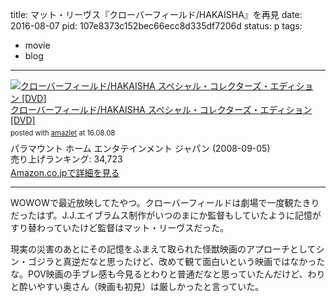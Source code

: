 title: マット・リーヴス『クローバーフィールド/HAKAISHA』を再見
date: 2016-08-07
pid: 107e8373c152bec66ecc8d335df7206d
status: p
tags:
- movie
- blog
---

<div class="amazlet-box" style="margin-bottom:0px;"><div class="amazlet-image" style="float:left;margin:0px 12px 1px 0px;"><a href="http://www.amazon.co.jp/exec/obidos/ASIN/B001B9CMQE/dotimpact-22/ref=nosim/" name="amazletlink" target="_blank"><img src="http://ecx.images-amazon.com/images/I/51XyCVCn4CL._SL160_.jpg" alt="クローバーフィールド/HAKAISHA スペシャル・コレクターズ・エディション [DVD]" style="border: none;" /></a></div><div class="amazlet-info" style="line-height:120%; margin-bottom: 10px"><div class="amazlet-name" style="margin-bottom:10px;line-height:120%"><a href="http://www.amazon.co.jp/exec/obidos/ASIN/B001B9CMQE/dotimpact-22/ref=nosim/" name="amazletlink" target="_blank">クローバーフィールド/HAKAISHA スペシャル・コレクターズ・エディション [DVD]</a><div class="amazlet-powered-date" style="font-size:80%;margin-top:5px;line-height:120%">posted with <a href="http://www.amazlet.com/" title="amazlet" target="_blank">amazlet</a> at 16.08.08</div></div><div class="amazlet-detail">パラマウント ホーム エンタテインメント ジャパン (2008-09-05)<br />売り上げランキング: 34,723<br /></div><div class="amazlet-sub-info" style="float: left;"><div class="amazlet-link" style="margin-top: 5px"><a href="http://www.amazon.co.jp/exec/obidos/ASIN/B001B9CMQE/dotimpact-22/ref=nosim/" name="amazletlink" target="_blank">Amazon.co.jpで詳細を見る</a></div></div></div><div class="amazlet-footer" style="clear: left"></div></div>

---- 

WOWOWで最近放映してたやつ。クローバーフィールドは劇場で一度観たきりだったはず。J.J.エイブラムス制作がいつのまにか監督もしていたように記憶がすり替わっていたけど監督はマット・リーヴスだった。

現実の災害のあとにその記憶をふまえて取られた怪獣映画のアプローチとしてシン・ゴジラと真逆だなと思ったけど、改めて観て面白いという映画ではなかったな。POV映画の手ブレ感も今見るとわりと普通だなと思っていたんだけど、わりと酔いやすい奥さん（映画も初見）は厳しかったと言っていた。